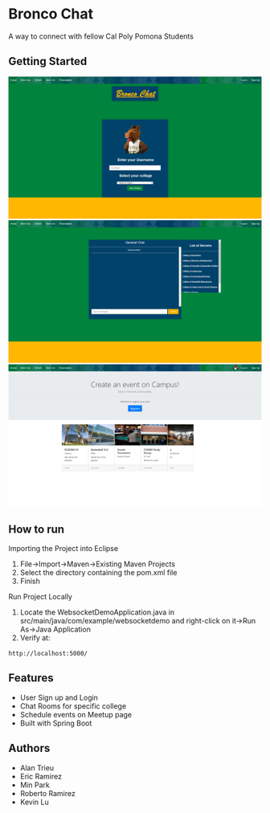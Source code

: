 # Bronco Chat

A way to connect with fellow Cal Poly Pomona Students

## Getting Started



![App Screenshot](screenshots/Capture.PNG)
![App Screenshot](screenshots/Capture2.PNG)
![App Screenshot](screenshots/Capture3.PNG)

## How to run

Importing the Project into Eclipse

1. File->Import->Maven->Existing Maven Projects
2. Select the directory containing the pom.xml file
3. Finish

Run Project Locally

1. Locate the WebsocketDemoApplication.java in src/main/java/com/example/websocketdemo and right-click on it->Run As->Java Application
2. Verify at: 
```
http://localhost:5000/
```

## Features

* User Sign up and Login
* Chat Rooms for specific college
* Schedule events on Meetup page 
* Built with Spring Boot

## Authors

* Alan Trieu
* Eric Ramirez
* Min Park
* Roberto Ramirez
* Kevin Lu
